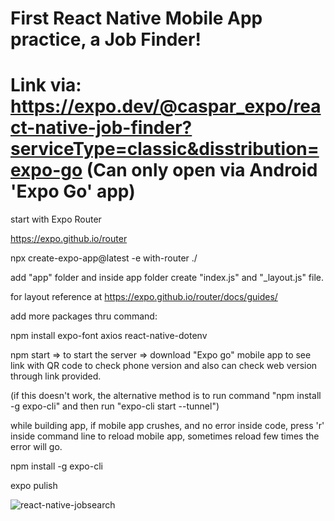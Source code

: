 # First React Native Mobile App practice, a Job Finder!

# Link via: https://expo.dev/@caspar_expo/react-native-job-finder?serviceType=classic&disstribution=expo-go (Can only open via Android 'Expo Go' app)

start with Expo Router

https://expo.github.io/router

npx create-expo-app@latest -e with-router ./

add "app" folder and inside app folder create "index.js" and "\_layout.js" file.

for layout reference at https://expo.github.io/router/docs/guides/

add more packages thru command:

npm install expo-font axios react-native-dotenv

npm start => to start the server => download "Expo go" mobile app to see link with QR code to check phone version and also can check web version through link provided.

(if this doesn't work, the alternative method is to run command "npm install -g expo-cli" and then run "expo-cli start --tunnel")

while building app, if mobile app crushes, and no error inside code, press 'r' inside command line to reload mobile app, sometimes reload few times the error will go.

npm install -g expo-cli

expo pulish

![react-native-jobsearch](https://user-images.githubusercontent.com/108163945/226821406-bca5eee9-092d-4a61-ac32-c6a8861046ae.png)
